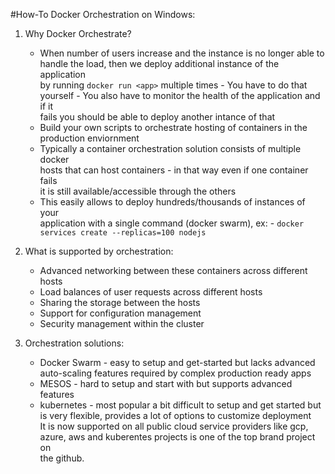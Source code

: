 #How-To Docker Orchestration on Windows:

1. Why Docker Orchestrate?
    - When number of users increase and the instance is no longer able to  
      handle the load, then we deploy additional instance of the application  
      by running `docker run <app>` multiple times
          - You have to do that yourself
          - You also have to monitor the health of the application and if it  
            fails you should be able to deploy another intance of that
    - Build your own scripts to orchestrate hosting of containers in the  
      production enviornment 
    - Typically a container orchestration solution consists of multiple docker  
      hosts that can host containers - in that way even if one container fails  
      it is still available/accessible through the others
    - This easily allows to deploy hundreds/thousands of instances of your  
      application with a single command (docker swarm), ex:
          - `docker services create --replicas=100 nodejs`
2. What is supported by orchestration:
    - Advanced networking between these containers across different hosts
    - Load balances of user requests across different hosts
    - Sharing the storage between the hosts
    - Support for configuration management
    - Security management within the cluster

3. Orchestration solutions:
    - Docker Swarm - easy to setup and get-started but lacks advanced  
      auto-scaling features required by complex production ready apps
    - MESOS - hard to setup and start with but supports advanced features
    - kubernetes - most popular a bit difficult to setup and get started but  
      is very flexible, provides a lot of options to customize deployment  
      It is now supported on all public cloud service providers like gcp,  
      azure, aws and kuberentes projects is one of the top brand project on  
      the github.

